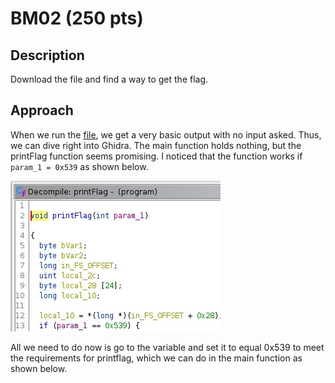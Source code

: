 # BM02 (250 pts)

## Description
Download the file and find a way to get the flag.

## Approach
When we run the [file](bm02.zip), we get a very basic output with no input asked. Thus, we can dive right into Ghidra. The main function holds nothing, but the printFlag function seems promising. I noticed that the function works if `param_1 = 0x539` as shown below.

![](printFlag.jpg)

All we need to do now is go to the variable and set it to equal 0x539 to meet the requirements for printflag, which we can do in the main function as shown below.

